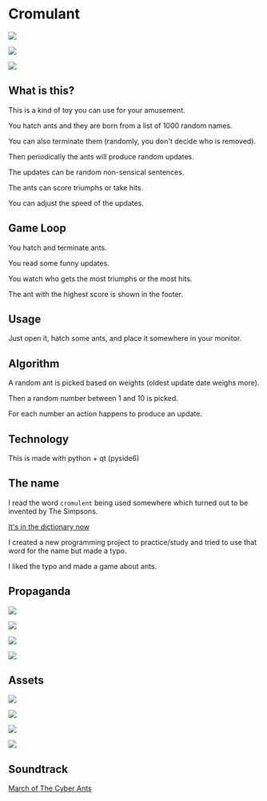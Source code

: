 # Cromulant

![](https://i.imgur.com/iujtRIU.jpeg)

![](https://i.imgur.com/nBjUANS.jpeg)

![](https://i.imgur.com/KqyqA8l.jpeg)

## What is this?

This is a kind of toy you can use for your amusement.

You hatch ants and they are born from a list of 1000 random names.

You can also terminate them (randomly, you don't decide who is removed).

Then periodically the ants will produce random updates.

The updates can be random non-sensical sentences.

The ants can score triumphs or take hits.

You can adjust the speed of the updates.

## Game Loop

You hatch and terminate ants.

You read some funny updates.

You watch who gets the most triumphs or the most hits.

The ant with the highest score is shown in the footer.

## Usage

Just open it, hatch some ants, and place it somewhere in your monitor.

## Algorithm

A random ant is picked based on weights (oldest update date weighs more).

Then a random number between 1 and 10 is picked.

For each number an action happens to produce an update.

## Technology

This is made with python + qt (pyside6)

## The name

I read the word `cromulent` being used somewhere which turned out to be invented by The Simpsons.

[It's in the dictionary now](https://www.merriam-webster.com/wordplay/what-does-cromulent-mean)

I created a new programming project to practice/study and tried to use that word for the name but made a typo.

I liked the typo and made a game about ants.

## Propaganda

![](cromulant/img/logo_1.jpg)

![](cromulant/img/logo_2.jpg)

![](cromulant/img/logo_3.jpg)

![](cromulant/img/logo_4.jpg)

## Assets

![](cromulant/img/icon_1.jpg)

![](cromulant/img/icon_2.jpg)

![](cromulant/img/icon_3.jpg)

![](cromulant/img/icon_4.jpg)

## Soundtrack

[March of The Cyber Ants](cromulant/audio/March%20of%20the%20Cyber%20Ants.mp3)